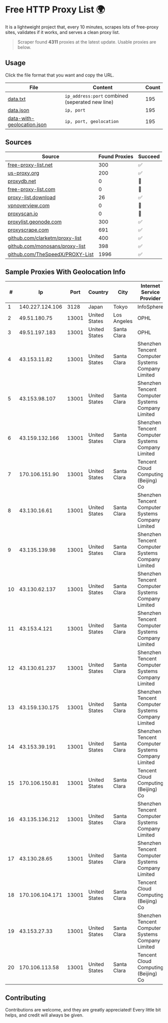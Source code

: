 
# Free HTTP Proxy List 🌍

It is a lightweight project that, every 10 minutes, scrapes lots of free-proxy sites, validates if it works, and serves a clean proxy list.


> Scraper found **4311** proxies at the latest update. Usable proxies are below.

## Usage

Click the file format that you want and copy the URL.


|File|Content|Count|
|----|-------|-----|
|[data.txt](https://raw.githubusercontent.com/themiralay/Proxy-List-World/master/data.txt)|`ip_address:port` combined (seperated new line)|195|
|[data.json](https://raw.githubusercontent.com/themiralay/Proxy-List-World/master/data.json)|`ip, port`|195|
|[data-with-geolocation.json](https://raw.githubusercontent.com/themiralay/Proxy-List-World/master/data-with-geolocation.json)|`ip, port, geolocation`|195|

## Sources

|Source|Found Proxies|Succeed|
|------|-------------|-------|
|[free-proxy-list.net](https://free-proxy-list.net)|300|✅|
|[us-proxy.org](https://www.us-proxy.org)|200|✅|
|[proxydb.net](http://proxydb.net)|0|🚫|
|[free-proxy-list.com](https://free-proxy-list.com/?page=&port=&type%5B%5D=http&type%5B%5D=https&up_time=0&search=Search)|0|🚫|
|[proxy-list.download](https://www.proxy-list.download/HTTP)|26|✅|
|[vpnoverview.com](https://vpnoverview.com/privacy/anonymous-browsing/free-proxy-servers)|0|🚫|
|[proxyscan.io](https://www.proxyscan.io)|0|🚫|
|[proxylist.geonode.com](https://proxylist.geonode.com/api/proxy-list?limit=300&page=1&sort_by=lastChecked&sort_type=desc&protocols=http,https)|300|✅|
|[proxyscrape.com](https://api.proxyscrape.com/v2/?request=displayproxies&protocol=http&timeout=10000&country=all&ssl=all&anonymity=all)|691|✅|
|[github.com/clarketm/proxy-list](https://raw.githubusercontent.com/clarketm/proxy-list/master/proxy-list-raw.txt)|400|✅|
|[github.com/monosans/proxy-list](https://raw.githubusercontent.com/monosans/proxy-list/main/proxies/http.txt)|398|✅|
|[github.com/TheSpeedX/PROXY-List](https://raw.githubusercontent.com/TheSpeedX/PROXY-List/master/http.txt)|1996|✅|


## Sample Proxies With Geolocation Info

|#|Ip|Port|Country|City|Internet Service Provider|
|-|--|----|-------|----|-------------------------|
|1|140.227.124.106|3128|Japan|Tokyo|InfoSphere|
|2|49.51.180.75|13001|United States|Los Angeles|OPHL|
|3|49.51.197.183|13001|United States|Santa Clara|OPHL|
|4|43.153.11.82|13001|United States|Santa Clara|Shenzhen Tencent Computer Systems Company Limited|
|5|43.153.98.107|13001|United States|Santa Clara|Shenzhen Tencent Computer Systems Company Limited|
|6|43.159.132.166|13001|United States|Santa Clara|Shenzhen Tencent Computer Systems Company Limited|
|7|170.106.151.90|13001|United States|Santa Clara|Tencent Cloud Computing (Beijing) Co|
|8|43.130.16.61|13001|United States|Santa Clara|Shenzhen Tencent Computer Systems Company Limited|
|9|43.135.139.98|13001|United States|Santa Clara|Shenzhen Tencent Computer Systems Company Limited|
|10|43.130.62.137|13001|United States|Santa Clara|Shenzhen Tencent Computer Systems Company Limited|
|11|43.153.4.121|13001|United States|Santa Clara|Shenzhen Tencent Computer Systems Company Limited|
|12|43.130.61.237|13001|United States|Santa Clara|Shenzhen Tencent Computer Systems Company Limited|
|13|43.159.130.175|13001|United States|Santa Clara|Shenzhen Tencent Computer Systems Company Limited|
|14|43.153.39.191|13001|United States|Santa Clara|Shenzhen Tencent Computer Systems Company Limited|
|15|170.106.150.81|13001|United States|Santa Clara|Tencent Cloud Computing (Beijing) Co|
|16|43.135.136.212|13001|United States|Santa Clara|Shenzhen Tencent Computer Systems Company Limited|
|17|43.130.28.65|13001|United States|Santa Clara|Shenzhen Tencent Computer Systems Company Limited|
|18|170.106.104.171|13001|United States|Santa Clara|Tencent Cloud Computing (Beijing) Co|
|19|43.153.27.33|13001|United States|Santa Clara|Shenzhen Tencent Computer Systems Company Limited|
|20|170.106.113.58|13001|United States|Santa Clara|Tencent Cloud Computing (Beijing) Co|



## Contributing

Contributions are welcome, and they are greatly appreciated! Every
little bit helps, and credit will always be given.

